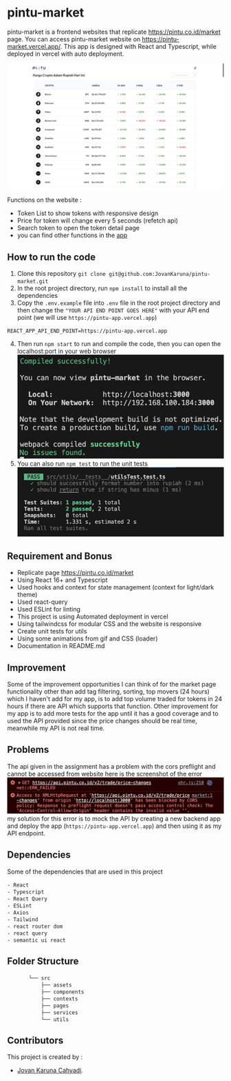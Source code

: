 # pintu-market
pintu-market is a frontend websites that replicate https://pintu.co.id/market page. You can access pintu-market website on https://pintu-market.vercel.app/. This app is designed with React and Typescript, while deployed in vercel with auto deployment.

![Website](./screenshots/WEBSITE_MARKET.png)

Functions on the website :
- Token List to show tokens with responsive design
- Price for token will change every 5 seconds (refetch api)
- Search token to open the token detail page
- you can find other functions in the [app](https://pintu-market.vercel.app/)

## How to run the code

1. Clone this repository `git clone git@github.com:JovanKaruna/pintu-market.git`
2. In the root project directory, run `npm install` to install all the dependencies
3. Copy the `.env.example` file into `.env` file in the root project directory and then change the `"YOUR API END POINT GOES HERE"` with your API end point (we will use `https://pintu-app.vercel.app`)
```
REACT_APP_API_END_POINT=https://pintu-app.vercel.app
```
4. Then run `npm start` to run and compile the code, then you can open the localhost:port in your web browser
![npm start result](./screenshots/START_SUCCESS.png)
5. You can also run `npm test` to run the unit tests
![npm test success](./screenshots/TEST_SUCCESS.png)

## Requirement and Bonus
* Replicate page https://pintu.co.id/market
* Using React 16+ and Typescript 
* Used hooks and context for state management (context for light/dark theme)
* Used react-query
* Used ESLint for linting
* This project is using Automated deployment in vercel
* Using tailwindcss for modular CSS and the website is responsive
* Create unit tests for utils
* Using some animations from gif and CSS (loader)
* Documentation in README.md

## Improvement
Some of the improvement opportunities I can think of for the market page functionality other than add tag filtering, sorting, top movers (24 hours) which I haven't add for my app, is to add top volume traded for tokens in 24 hours if there are API which supports that function. 
Other improvement for my app is to add more tests for the app until it has a good coverage and to used the API provided since the price changes should be real time, meanwhile my API is not real time.

## Problems
The api given in the assignment has a problem with the cors preflight and cannot be accessed from website here is the screenshot of the error
![Error CORS](./screenshots/CORS_ERROR.png)
my solution for this error is to mock the API by creating a new backend app and deploy the app (`https://pintu-app.vercel.app`) and then using it as my API endpoint.


## Dependencies
Some of the dependencies that are used in this project
```
- React
- Typescript 
- React Query
- ESLint
- Axios
- Tailwind
- react router dom
- react query
- semantic ui react
```

## Folder Structure
```
       └── src
           ├── assets
           ├── components
           ├── contexts    
           ├── pages    
           ├── services
           └── utils  
```

## Contributors
This project is created by :
- [Jovan Karuna Cahyadi](https://www.linkedin.com/in/jovan-karuna-cahyadi/).